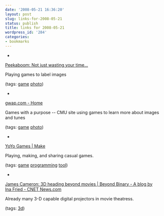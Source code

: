 ```yaml
---
date: '2008-05-21 16:36:20'
layout: post
slug: links-for-2008-05-21
status: publish
title: links for 2008-05-21
wordpress_id: '284'
categories:
- bookmarks
---
```



	
  *
		

[Peekaboom: Not just wasting your time...](http://www.peekaboom.org/)


		

Playing games to label images


		

(tags: [game](http://del.icio.us/eob/game) [photo](http://del.icio.us/eob/photo))


	

	
  *
		

[gwap.com - Home](http://www.gwap.com/gwap/)


		

Games with a purpose -- CMU site using games to learn more about images and tunes


		

(tags: [game](http://del.icio.us/eob/game) [photo](http://del.icio.us/eob/photo))


	

	
  *
		

[YoYo Games | Make](http://www.yoyogames.com/make)


		

Playing, making, and sharing casual games.


		

(tags: [game](http://del.icio.us/eob/game) [programming](http://del.icio.us/eob/programming) [tool](http://del.icio.us/eob/tool))


	

	
  *
		

[James Cameron: 3D heading beyond movies | Beyond Binary - A blog by Ina Fried - CNET News.com](http://news.cnet.com/8301-13860_3-9948527-56.html?tag=nefd.lede--n)


		

Already many 3-D capable digital projectors in movie theatress.


		

(tags: [3d](http://del.icio.us/eob/3d))


	



